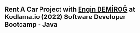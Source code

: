 ## Rent A Car Project with [Engin DEMİROĞ](https://github.com/engindemirog) at Kodlama.io (2022) Software Developer Bootcamp - Java
